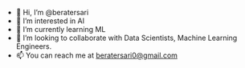 - 👋 Hi, I’m @beratersari
- 👀 I’m interested in AI
- 🌱 I’m currently learning ML
- 💞️ I’m looking to collaborate with Data Scientists, Machine Learning Engineers.
- 📫 You can reach me at beratersari0@gmail.com

<!---
beratersari/beratersari is a ✨ special ✨ repository because its `README.md` (this file) appears on your GitHub profile.
You can click the Preview link to take a look at your changes.
--->
